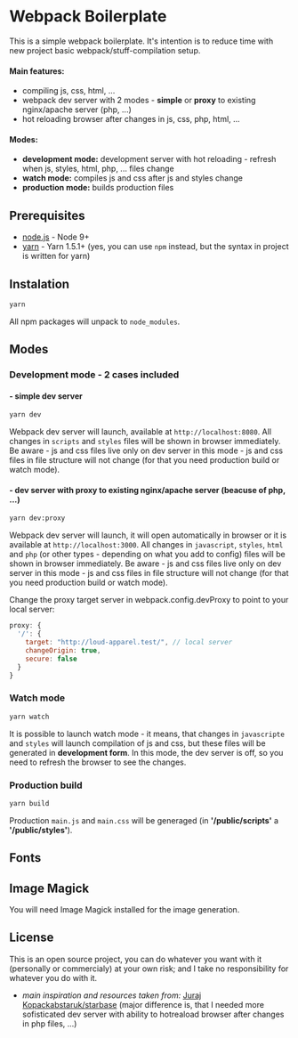# Webpack Boilerplate

This is a simple webpack boilerplate. It's intention is to reduce time with new project basic webpack/stuff-compilation setup.

#### Main features:
* compiling js, css, html, ...
* webpack dev server with 2 modes - __simple__ or __proxy__ to existing nginx/apache server (php, ...)
* hot reloading browser after changes in js, css, php, html, ...


#### Modes:
* __development mode:__ development server with hot reloading - refresh when js, styles, html, php, ... files change
* __watch mode:__ compiles js and css after js and styles change
* __production mode:__ builds production files


## Prerequisites

* [node.js](https://nodejs.org) - Node 9+
* [yarn](https://yarnpkg.com) - Yarn 1.5.1+ (yes, you can use `npm` instead, but the syntax in project is written for yarn)


## Instalation

```sh
yarn
```
All npm packages will unpack to `node_modules`.


## Modes

### Development mode - 2 cases included
#### - simple dev server

```sh
yarn dev
```
Webpack dev server will launch, available at `http://localhost:8080`. All changes in `scripts` and `styles`  files will be shown in browser immediately. Be aware - js and css files live only on dev server in this mode - js and css files in file structure will not change (for that you need production build or watch mode).


#### - dev server with proxy to existing nginx/apache server (beacuse of php, ...)

```sh
yarn dev:proxy
```
Webpack dev server will launch, it will open automatically in browser or it is available at `http://localhost:3000`. All changes in `javascript`, `styles`, `html` and `php` (or other types - depending on what you add to config) files will be shown in browser immediately. Be aware - js and css files live only on dev server in this mode - js and css files in file structure will not change (for that you need production build or watch mode).

Change the proxy target server in webpack.config.devProxy to point to your local server:

```javascript
proxy: {
  '/': {
    target: "http://loud-apparel.test/", // local server
    changeOrigin: true,
    secure: false
  }
}
```

### Watch mode

```sh
yarn watch
```
It is possible to launch watch mode - it means, that changes in `javascripte` and `styles` will launch compilation of js and css, but these files will be generated in **development form**. In this mode, the dev server is off, so you need to refresh the browser to see the changes.


### Production build

```sh
yarn build
```
Production `main.js` and `main.css` will be generaged (in **'/public/scripts'** a **'/public/styles'**).

## Fonts



## Image Magick
You will need Image Magick installed for the image generation. 

## License
This is an open source project, you can do whatever you want with it (personally or commercialy) at your own risk; and I take no responsibility for whatever you do with it.



* _main inspiration and resources taken from:_ [Juraj Kopacka](http://www.crioarts.sk/)[bstaruk/starbase](https://github.com/bstaruk/starbase/) (major difference is, that I needed more sofisticated dev server with ability to hotreaload browser after changes in php files, ...)
